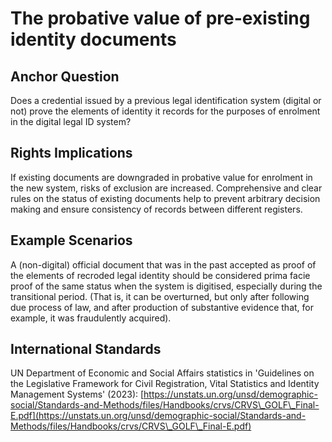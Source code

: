 # The probative value of pre-existing identity documents

## Anchor Question

Does a credential issued by a previous legal identification system (digital or not) prove the elements of identity it records for the purposes of enrolment in the digital legal ID system?

## Rights Implications

If existing documents are downgraded in probative value for enrolment in the new system, risks of exclusion are increased. Comprehensive and clear rules on the status of existing documents help to prevent arbitrary decision making and ensure consistency of records between different registers.

## Example Scenarios

A (non-digital) official document that was in the past accepted as proof of the elements of recroded legal identity should be considered prima facie proof of the same status when the system is digitised, especially during the transitional period. (That is, it can be overturned, but only after following due process of law, and after production of substantive evidence that, for example, it was fraudulently acquired).

## International Standards

UN Department of Economic and Social Affairs statistics in 'Guidelines on the Legislative Framework for Civil Registration, Vital Statistics and Identity Management Systems' (2023): [https://unstats.un.org/unsd/demographic-social/Standards-and-Methods/files/Handbooks/crvs/CRVS\_GOLF\_Final-E.pdf](https://unstats.un.org/unsd/demographic-social/Standards-and-Methods/files/Handbooks/crvs/CRVS\_GOLF\_Final-E.pdf)
